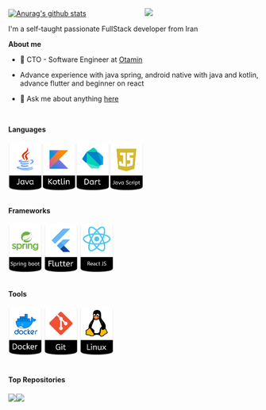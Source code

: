 <!-- <p align="center"><a href="https://jashakouri.github.io"><img width="80%" src="./assets/gh-readme-header.png" /></a></p> -->

<div style="display: flex;align-items: baseline;width= 100%">

  <div style="width: 60%">
    <a href="https://github.com/jashakouri"><img src="https://github-readme-stats.vercel.app/api?username=jashakouri&show_icons=true&include_all_commits=true&theme=tokyonight&hide_border=false" alt="Anurag's github stats" /></a>
  </div>

  <div style="width: 50%">
    <a href="https://github.com/jashakouri"><img src="https://github-readme-stats.vercel.app/api/top-langs/?username=jashakouri&layout=compact&theme=tokyonight&hide_border=false" /></a>
  </div>

</div>

I'm a self-taught passionate FullStack developer from Iran

**About me**

- 💼 CTO - Software Engineer at [Otamin](http://otamin.com/)
- Advance experience with java spring, android native with java and kotlin, advance flutter and beginner on react

- 💬 Ask me about anything [here](https://github.com/jashakouri/jashakouri/issues)

<br />

**Languages**

<div style="display: flex">
  <img width="68" src="./assets/java-icon.png">
  <img width="68" src="./assets/kotlin-icon.png">
  <img width="68" src="./assets/dart-icon.png">
  <img width="68" src="./assets/js-icon.png">
</div>

<br />

**Frameworks**

<div>
  <img width="68" src="./assets/spring-icon.png">
  <img width="68" src="./assets/flutter-icon.png">
  <img width="68" src="./assets/react-icon.png">
</div>

<br />

**Tools**

<div>
  <img width="68" src="./assets/docker-icon.png">
  <img width="68" src="./assets/git-icon.png">
  <img width="68" src="./assets/linux-icon.png">
</div>

<br />

#### Top Repositories

<a href="https://github.com/JaShakouri/OpenCv-face-detection-recorder"><img align="center" src="https://github-readme-stats.vercel.app/api/pin/?username=jashakouri&repo=OpenCv-face-detection-recorder&theme=tokyonight" /></a><a href="https://github.com/JaShakouri/Offline-First"><img align="center" src="https://github-readme-stats.vercel.app/api/pin/?username=jashakouri&repo=Offline-First&theme=tokyonight" />
</a>


<!-- <a href="https://twitter.com/anuraghazru">
  <img align="right" alt="Anurag Hazra | Twitter" width="21px" src="https://raw.githubusercontent.com/anuraghazra/anuraghazra/master/assets/twitter.svg" />
</a>
<a href="https://codesandbox.io/u/anuraghazra">
  <img align="right" alt="Anurag Hazra | CodeSandbox" width="20px" src="https://raw.githubusercontent.com/anuraghazra/anuraghazra/master/assets/codesandbox.svg" />
</a> -->